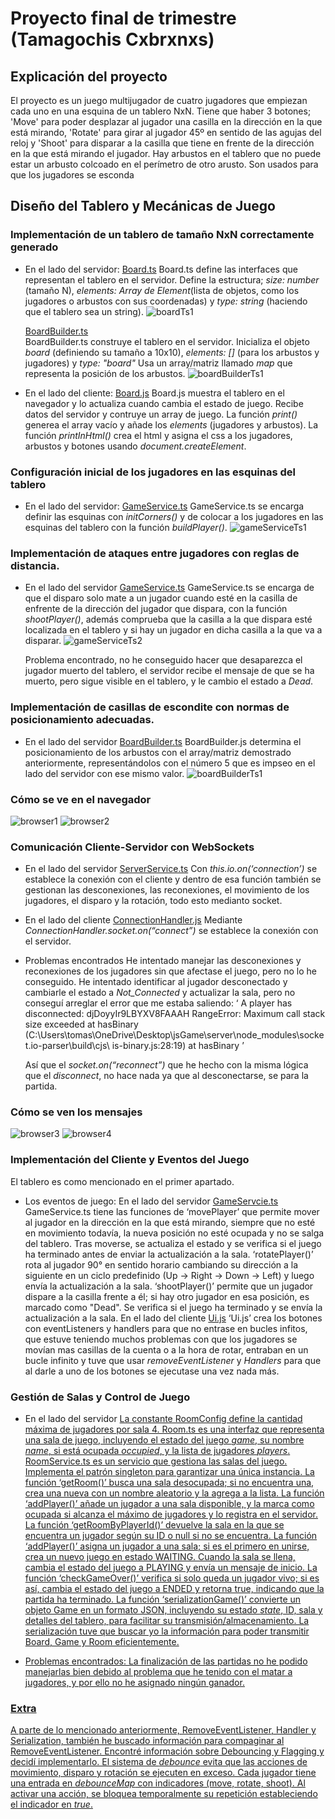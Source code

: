 # Proyecto final de trimestre (Tamagochis Cxbrxnxs)

## Explicación del proyecto
El proyecto es un juego multijugador de cuatro jugadores que empiezan cada uno en una esquina de un tablero NxN.
Tiene que haber 3 botones; 'Move' para poder desplazar al jugador una casilla en la dirección en la que está mirando, 'Rotate' para girar al jugador 45º en sentido de las agujas del reloj y 'Shoot' para disparar a la casilla que tiene en frente de la dirección en la que está mirando el jugador.
Hay arbustos en el tablero que no puede estar un arbusto colcoado en el perímetro de otro arusto. Son usados para que los jugadores se esconda

## Diseño del Tablero y Mecánicas de Juego  
### Implementación de un tablero de tamaño NxN correctamente generado
- En el lado del servidor: 
    <a href="./server/src/game/entities/Board.ts">Board.ts</a>
    Board.ts define las interfaces que representan el tablero en el servidor.
    Define la estructura; *size: number* (tamaño N), *elements: Array de Element*(lista de objetos, como los jugadores o arbustos con sus coordenadas) y *type: string* (haciendo que el tablero sea un string).
    <img src="./images/boardTs1.png" alt="boardTs1">
    
    <a href="./server/src/game/BoardBuilder.ts">BoardBuilder.ts</a>    
    BoardBuilder.ts construye el tablero en el servidor.
    Inicializa el objeto *board* (definiendo su tamaño a 10x10), *elements: []* (para los arbustos y jugadores) y *type: "board"* 
    Usa un array/matriz llamado *map* que representa la posición de los arbustos.
    <img src="./images/boardBuilderTs1.png" alt="boardBuilderTs1">
- En el lado del cliente:
    <a href="./cliente/src/entities/Board.js">Board.js</a>
    Board.js muestra el tablero en el navegador y lo actualiza cuando cambia el estado de juego.
    Recibe datos del servidor y contruye un array de 
    juego. La función *print()* generea el array vacío y añade los *elements* (jugadores y arbustos).
    La función *printInHtml()* crea el html y asigna el css a los jugadores, arbustos y botones usando *document.createElement*. 

### Configuración inicial de los jugadores en las esquinas del tablero
- En el lado del servidor: 
    <a href="./server/src/game/GameService.ts">GameService.ts</a>
    GameService.ts se encarga definir las esquinas con *initCorners()* y de colocar a los jugadores en las esquinas del tablero con la función *buildPlayer()*. 
    <img src="./images/gameServiceTs1.png" alt="gameServiceTs1">

### Implementación de ataques entre jugadores con reglas de distancia. 
- En el lado del servidor
	<a href="./server/src/game/GameService.ts">GameService.ts</a>
	GameService.ts se encarga de que el disparo solo mate a un jugador cuando esté en la 	casilla de enfrente de la dirección del jugador que dispara, con la función *shootPlayer()*, además comprueba que la casilla a la que dispara esté localizada en el tablero y si hay un jugador en dicha casilla a la que va a disparar.
	<img src="./images/gameServiceTs2.png" alt="gameServiceTs2">

	Problema encontrado, no he conseguido hacer que desaparezca el jugador muerto del tablero, el servidor recibe el mensaje de que se ha muerto, pero sigue visible en el tablero, y le cambio el estado a *Dead*.

### Implementación de casillas de escondite con normas de posicionamiento adecuadas. 
- En el lado del servidor
	<a href="./server/src/game/BoardBuilder.ts">BoardBuilder.ts</a>
	BoardBuilder.js determina el posicionamiento de los arbustos con el array/matriz 	demostrado anteriormente, representándolos con el número 5 que es impseo en el lado del servidor con ese mismo valor.
	<img src="./images/boardBuilderTs1.png" alt="boardBuilderTs1">

### Cómo se ve en el navegador
<img src="./images/browser1.png" alt="browser1">
<img src="./images/browser2.png" alt="browser2">

### Comunicación Cliente-Servidor con WebSockets  
- En el lado del servidor
	<a href="./server/src/server/ServerService.ts">ServerService.ts</a>
	Con *this.io.on(‘connection’)* se establece la conexión con el cliente y dentro de esa función también se gestionan las desconexiones, las reconexiones, el movimiento de los jugadores, el disparo y la rotación, todo esto medianto socket.
- En el lado del cliente
	<a href="./cliente/src/services/ConnectionHandler.js">ConnectionHandler.js</a>
	Mediante *ConnectionHandler.socket.on(“connect”)* se establece la conexión con el servidor.
- Problemas encontrados
	He intentado manejar las desconexiones y reconexiones de los jugadores sin que afectase el juego, pero no lo he conseguido. He intentado identificar al jugador desconectado y cambiarle el estado a *Not_Connected* y actualizar la sala, pero no conseguí arreglar el error que me estaba saliendo:
	‘ A player has disconnected: djDoyyIr9LBYXV8FAAAH 
	RangeError: Maximum call stack size exceeded at hasBinary 
	(C:\Users\tomas\OneDrive\Desktop\jsGame\server\node_modules\socket.io-parser\build\cjs\	is-binary.js:28:19) at hasBinary ’

	Así que el *socket.on(“reconnect”)* que he hecho con la misma lógica que el *disconnect*, no hace nada ya que al desconectarse, se para la partida.

### Cómo se ven los mensajes
<img src="./images/browser3.png" alt="browser3">
<img src="./images/browser4.png" alt="browser4">

### Implementación del Cliente y Eventos del Juego 
El tablero es como mencionado en el primer apartado.
- Los eventos de juego:
	En el lado del servidor
	<a href="./server/src/game/GameService.ts">GameServcie.ts</a>
	GameService.ts tiene las funciones de ‘movePlayer’ que permite mover al jugador en 	la dirección en la que está mirando, siempre que no esté en movimiento todavía, la 	nueva posición no esté ocupada y no se salga del tablero. Tras moverse, se actualiza el estado y se verifica si el juego ha terminado antes de enviar la actualización a la sala. 
	‘rotatePlayer()’ rota al jugador 90° en sentido horario cambiando su dirección a la siguiente en un ciclo predefinido (Up → Right → Down → Left) y luego envía la actualización a la sala. 
	‘shootPlayer()’ permite que un jugador dispare a la casilla frente a él; si hay otro 			jugador en esa posición, es marcado como "Dead". Se verifica si el juego ha terminado y se envía la actualización a la sala. 
	En el lado del cliente
	<a href="./cliente/src/Ui.js">Ui.js</a>
    ‘Ui.js’ crea los botones con eventListeners y handlers para que no entrase en bucles infitos, que estuve teniendo muchos problemas con que los jugadores se movían mas casillas de la cuenta o a la hora de rotar, entraban en un bucle infinito y tuve que usar *removeEventListener* y *Handlers* para que al darle a uno de los botones se ejecutase una vez nada más.

### Gestión de Salas y Control de Juego 
- En el lado del servidor
	<a href="./server/src/room/entities/Room.ts">
	La constante RoomConfig define la cantidad máxima de jugadores por sala 4.
	Room.ts es una interfaz que representa una sala de juego, incluyendo el estado del juego *game*, su nombre *name*, si está ocupada *occupied*, y la lista de jugadores *players*.
	<a href="./server/src/room/RoomService.ts">
	RoomService.ts es un servicio que gestiona las salas del juego. Implementa el patrón singleton para garantizar una única instancia.
	La función ‘getRoom()’ busca una sala desocupada; si no encuentra una, crea una nueva con un nombre aleatorio y la agrega a la lista.
	La función ‘addPlayer()’ añade un jugador a una sala disponible, y la marca como ocupada si alcanza el máximo de jugadores y lo registra en el servidor.
	La función ‘getRoomByPlayerId()’ devuelve la sala en la que se encuentra un jugador según su ID o null si no se encuentra.
	<a href="./server/src/game/GameService.ts">
	La función ‘addPlayer()’ asigna un jugador a una sala; si es el primero en unirse, crea un 	nuevo juego en estado WAITING. Cuando la sala se llena, cambia el estado del juego a PLAYING y envía un mensaje de inicio.
	La función ‘checkGameOver()’ verifica si solo queda un jugador vivo; si es así, cambia el 	estado del juego a ENDED y retorna true, indicando que la partida ha terminado.
	La función ‘serializationGame()’ convierte un objeto Game en un formato JSON, incluyendo su estado *state*, ID, sala y detalles del tablero, para facilitar su transmisión/almacenamiento. La serialización tuve que buscar yo la información para poder transmitir Board, Game y Room eficientemente.

- Problemas encontrados:
	La finalización de las partidas no he podido manejarlas bien debido al problema que he 	tenido con el matar a jugadores, y por ello no he asignado ningún ganador.

### Extra
A parte de lo mencionado anteriormente, RemoveEventListener, Handler y Serialization, también he buscado información para compaginar al RemoveEventListener. Encontré información sobre Debouncing y Flagging y decidí implementarlo.
El sistema de *debounce* evita que las acciones de movimiento, disparo y rotación se ejecuten en exceso. Cada jugador tiene una entrada en *debounceMap* con indicadores (move, rotate, shoot). Al activar una acción, se bloquea temporalmente su repetición estableciendo el indicador en *true*.























































